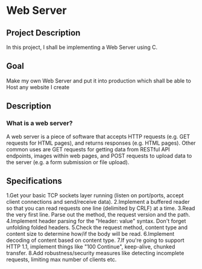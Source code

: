 # Web Server

## Project Description

In this project, I shall be implementing a Web Server using C. 

## Goal

Make my own Web Server and put it into production which shall be able to Host any website I create

## Description

### What is a web server?

A web server is a piece of software that accepts HTTP requests (e.g. GET requests for HTML pages), and returns responses (e.g. HTML pages). Other common uses are GET requests for getting data from RESTful API endpoints, images within web pages, and POST requests to upload data to the server (e.g. a form submission or file upload).

## Specifications

1.Get your basic TCP sockets layer running (listen on port/ports, accept client connections and send/receive data).
2.Implement a buffered reader so that you can read requests one line (delimited by CRLF) at a time.
3.Read the very first line. Parse out the method, the request version and the path.
4.Implement header parsing for the "Header: value" syntax. Don't forget unfolding folded headers.
5.Check the request method, content type and content size to determine how/if the body will be read.
6.Implement decoding of content based on content type.
7.If you're going to support HTTP 1.1, implement things like "100 Continue", keep-alive, chunked transfer.
8.Add robustness/security measures like detecting incomplete requests, limiting max number of clients etc.
